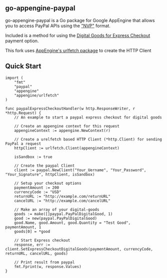 go-appengine-paypal
---

go-appengine-paypal is a Go package for Google AppEngine that allows you to access PayPal APIs using the ["NVP"](https://cms.paypal.com/us/cgi-bin/?cmd=_render-content&content_ID=developer/e_howto_api_nvp_NVPAPIOverview#id09C2F0G0C7U) format.

Included is a method for using the [Digital Goods for Express Checkout](https://cms.paypal.com/us/cgi-bin/?cmd=_render-content&content_ID=developer/e_howto_api_IntegratingExpressCheckoutDG) payment option.

This fork uses [AppEngine's urlfetch package](https://developers.google.com/appengine/docs/go/urlfetch/overview) to create the HTTP Client

Quick Start
---
	import (
		"fmt"
		"paypal"
		"appengine"
		"appengine/urlfetch"
	)
	
	func paypalExpressCheckoutHandler(w http.ResponseWriter, r *http.Request) {
		// An example to start a paypal express checkout for digital goods
	
		// Create an appengine context for this request
		appengineContext := appengine.NewContext(r)
		
		// Create a urelfetch based HTTP Client (*http.Client) for sending PayPal a request
		httpClient := urlfetch.Client(appengineContext)
		
		isSandbox := true
		
		// Create the paypal Client
		client := paypal.NewClient("Your_Uername", "Your_Password", "Your_Signature", httpClient, isSandbox)
		
		// Setup your checkout options
		paymentAmount := 200
		currencyCode := "USD"
		returnURL := "http://example.com/returnURL"
		cancelURL := "http://example.com/cancelURL"
		
		// Make an array of your digital-goods
		goods := make([]paypal.PayPalDigitalGood, 1)
		good := new(paypal.PayPalDigitalGood)
		good.Name, good.Amount, good.Quantity = "Test Good", paymentAmount, 1
		goods[0] = *good
		
		// Start Express checkout
		response, err := client.SetExpressCheckoutDigitalGoods(paymentAmount, currencyCode, returnURL, cancelURL, goods)
		
		// Print result from paypal
		fmt.Fprint(w, response.Values)
	}

